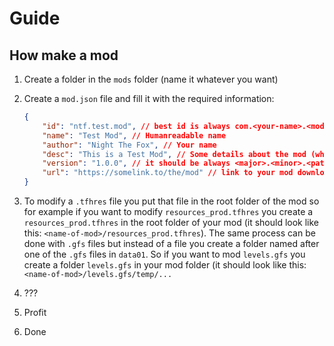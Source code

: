 # Guide

## How make a mod

1. Create a folder in the `mods` folder (name it whatever you want)
2. Create a `mod.json` file and fill it with the required information:

    ```json
    {
        "id": "ntf.test.mod", // best id is always com.<your-name>.<mod-name>
        "name": "Test Mod", // Humanreadable name
        "author": "Night The Fox", // Your name
        "desc": "This is a Test Mod", // Some details about the mod (what it adds/changes etc)
        "version": "1.0.0", // it should be always <major>.<minor>.<patch>
        "url": "https://somelink.to/the/mod" // link to your mod download (GameBanana, direct zip download)
    }
    ```

3. To modify a `.tfhres` file you put that file in the root folder of the mod so for example if you want to modify `resources_prod.tfhres` you create a `resources_prod.tfhres` in the root folder of your mod (it should look like this: `<name-of-mod>/resources_prod.tfhres`). The same process can be done with `.gfs` files but instead of a file you create a folder named after one of the `.gfs` files in `data01`. So if you want to mod `levels.gfs` you create a folder `levels.gfs` in your mod folder (it should look like this: `<name-of-mod>/levels.gfs/temp/...`
4. ???
5. Profit
6. Done
